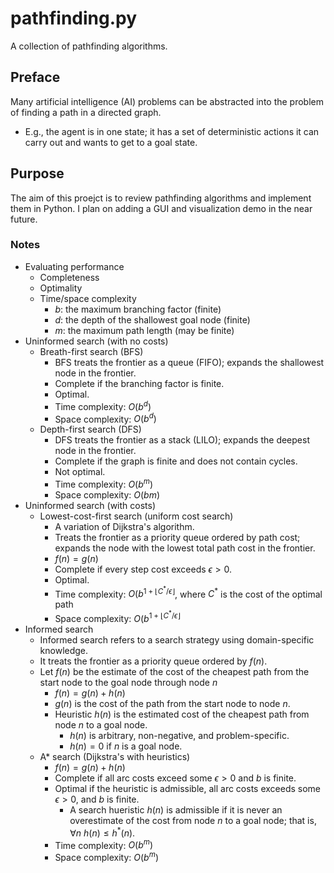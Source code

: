 # pathfinding.py
A collection of pathfinding algorithms.

## Preface
Many artificial intelligence (AI) problems can be abstracted into the problem of finding a path in a directed graph.
- E.g., the agent is in one state; it has a set of deterministic actions it can carry out and wants to get to a goal state.

## Purpose
The aim of this proejct is to review pathfinding algorithms and implement them in Python. I plan on adding a GUI and visualization demo in the near future.

### Notes
- Evaluating performance
    - Completeness
    - Optimality
    - Time/space complexity
        - $b$: the maximum branching factor (finite)
        - $d$: the depth of the shallowest goal node (finite)
        - $m$: the maximum path length (may be finite)
- Uninformed search (with no costs)
    - Breath-first search (BFS)
        - BFS treats the frontier as a queue (FIFO); expands the shallowest node in the frontier.
        - Complete if the branching factor is finite.
        - Optimal.
        - Time complexity: $O(b^d)$
        - Space complexity: $O(b^d)$
    - Depth-first search (DFS)
        - DFS treats the frontier as a stack (LILO); expands the deepest node in the frontier.
        - Complete if the graph is finite and does not contain cycles.
        - Not optimal.
        - Time complexity: $O(b^m)$
        - Space complexity: $O(bm)$
- Uninformed search (with costs)
    - Lowest-cost-first search (uniform cost search)
        - A variation of Dijkstra's algorithm.
        - Treats the frontier as a priority queue ordered by path cost; expands the node with the lowest total path cost in the frontier.
        - $f(n) = g(n)$
        - Complete if every step cost exceeds $\epsilon > 0$.
        - Optimal.
        - Time complexity: $O(b^{1 + \lfloor C^* / \epsilon \rfloor}$, where $C^*$ is the cost of the optimal path
        - Space complexity: $O(b^{1 + \lfloor C^* / \epsilon \rfloor}$
- Informed search
    - Informed search refers to a search strategy using domain-specific knowledge.
    - It treats the frontier as a priority queue ordered by $f(n)$.
    - Let $f(n)$ be the estimate of the cost of the cheapest path from the start node to the goal node through node $n$
        - $f(n) = g(n) + h(n)$
        - $g(n)$ is the cost of the path from the start node to node $n$.
        - Heuristic $h(n)$ is the estimated cost of the cheapest path from node $n$ to a goal node.
            - $h(n)$ is arbitrary, non-negative, and problem-specific.
            - $h(n) = 0$ if $n$ is a goal node.
    - A* search (Dijkstra's with heuristics)
        - $f(n) = g(n) + h(n)$
        - Complete if all arc costs exceed some $\epsilon > 0$ and $b$ is finite.
        - Optimal if the heuristic is admissible, all arc costs exceeds some $\epsilon > 0$, and $b$ is finite.
            - A search hueristic $h(n)$ is admissible if it is never an overestimate of the cost from node $n$ to a goal node; that is, $\forall n \ h(n) \leq h^*(n)$.
        - Time complexity: $O(b^m)$
        - Space complexity: $O(b^m)$
